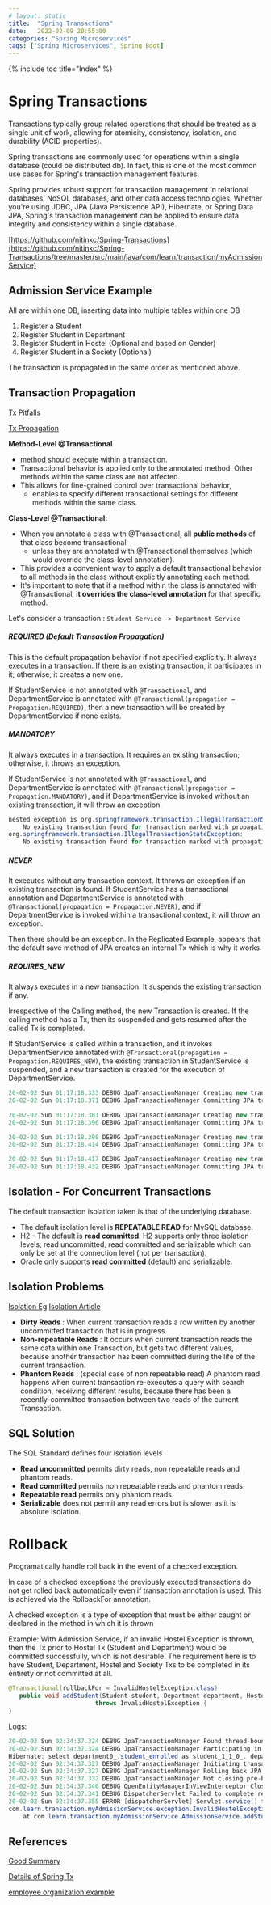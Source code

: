 ```yaml
---
# layout: static
title:  "Spring Transactions"
date:   2022-02-09 20:55:00
categories: "Spring Microservices"
tags: ["Spring Microservices", Spring Boot]
---
```

{% include toc title="Index" %}


# Spring Transactions

Transactions typically group related operations that should be treated as a single unit of work, allowing for 
atomicity, consistency, isolation, and durability (ACID properties).

Spring transactions are commonly used for operations within a single database (could be distributed db). In fact, this is one of the most common
use cases for Spring's transaction management features.

Spring provides robust support for transaction management in relational databases, NoSQL databases, and other 
data access technologies. Whether you're using JDBC, JPA (Java Persistence API), Hibernate, or Spring Data JPA, 
Spring's transaction management can be applied to ensure data integrity and consistency within a single database.

[https://github.com/nitinkc/Spring-Transactions](https://github.com/nitinkc/Spring-Transactions/tree/master/src/main/java/com/learn/transaction/myAdmissionService)

## Admission Service Example

All are within one DB, inserting data into multiple tables within one DB

1. Register a Student
2. Register Student in Department
3. Register Student in Hostel (Optional and based on Gender)
4. Register Student in a Society (Optional)

The transaction is propagated in the same order as mentioned above.

## Transaction Propagation

[Tx Pitfalls](https://medium.com/@safa_ertekin/common-transaction-propagation-pitfalls-in-spring-framework-2378ee7d6521)

[Tx Propagation](https://www.javainuse.com/spring/boot-transaction-propagation)

**Method-Level @Transactional**

- method should execute within a transaction.
- Transactional behavior is applied only to the annotated method. Other methods within the same class are not affected.
- This allows for fine-grained control over transactional behavior, 
  - enables to specify different transactional settings for different methods within the same class.

**Class-Level @Transactional:**

- When you annotate a class with @Transactional, all **public methods** of that class become transactional 
  - unless they are annotated with @Transactional themselves (which would override the class-level annotation).
- This provides a convenient way to apply a default transactional behavior to all methods in the class without explicitly annotating each method.
- It's important to note that if a method within the class is annotated with @Transactional, **it overrides the class-level annotation** for that specific method.

Let's consider a transaction : `Student Service -> Department Service`

##### **REQUIRED** (Default Transaction Propagation)

This is the default propagation behavior if not specified explicitly.
It always executes in a transaction. If there is an existing transaction, it participates in it; otherwise, it creates a new one.


If StudentService is not annotated with `@Transactional`, and DepartmentService is annotated with 
`@Transactional(propagation = Propagation.REQUIRED)`, then a new transaction will be created by DepartmentService if none exists.


##### **MANDATORY** 
It always executes in a transaction. It requires an existing transaction; otherwise, it throws an exception.

If StudentService is not annotated with `@Transactional`, and DepartmentService is annotated with 
`@Transactional(propagation = Propagation.MANDATORY)`, and if DepartmentService is invoked without an existing
transaction, it will throw an exception.

```java
nested exception is org.springframework.transaction.IllegalTransactionStateException: 
    No existing transaction found for transaction marked with propagation 'mandatory'] with root cause
org.springframework.transaction.IllegalTransactionStateException: 
    No existing transaction found for transaction marked with propagation 'mandatory' 
```

##### **NEVER**
It executes without any transaction context. It throws an exception if an existing transaction is found.
If StudentService has a transactional annotation and DepartmentService is annotated with 
`@Transactional(propagation = Propagation.NEVER)`, and if DepartmentService is invoked within a 
transactional context, it will throw an exception.

Then there should be an exception. In the Replicated Example, appears that the default save method of 
JPA creates an internal Tx which is why it works.


##### **REQUIRES_NEW** 
It always executes in a new transaction. It suspends the existing transaction if any.

Irrespective of the Calling method, the new Transaction is created. 
If the calling method has a Tx, then its suspended and gets resumed after the called Tx is completed.

If StudentService is called within a transaction, and it invokes DepartmentService 
annotated with `@Transactional(propagation = Propagation.REQUIRES_NEW)`, the existing transaction in StudentService
is suspended, and a new transaction is created for the execution of DepartmentService.


```java
20-02-02 Sun 01:17:18.333 DEBUG JpaTransactionManager Creating new transaction with name [org.springframework.data.jpa.repository.support.SimpleJpaRepository.save]: PROPAGATION_REQUIRED,ISOLATION_DEFAULT
20-02-02 Sun 01:17:18.371 DEBUG JpaTransactionManager Committing JPA transaction on EntityManager [SessionImpl(1422485332<open>)]

20-02-02 Sun 01:17:18.381 DEBUG JpaTransactionManager Creating new transaction with name [com.learn.transaction.myAdmissionService.daoService.DepartmentService.saveDepartment]: PROPAGATION_REQUIRES_NEW,ISOLATION_DEFAULT
20-02-02 Sun 01:17:18.396 DEBUG JpaTransactionManager Committing JPA transaction on EntityManager [SessionImpl(1422485332<open>)]

20-02-02 Sun 01:17:18.398 DEBUG JpaTransactionManager Creating new transaction with name [com.learn.transaction.myAdmissionService.daoService.HostelService.saveHostel]: PROPAGATION_REQUIRES_NEW,ISOLATION_DEFAULT
20-02-02 Sun 01:17:18.414 DEBUG JpaTransactionManager Committing JPA transaction on EntityManager [SessionImpl(1422485332<open>)]

20-02-02 Sun 01:17:18.417 DEBUG JpaTransactionManager Creating new transaction with name [com.learn.transaction.myAdmissionService.daoService.SocietyService.saveSociety]: PROPAGATION_REQUIRES_NEW,ISOLATION_DEFAULT
20-02-02 Sun 01:17:18.432 DEBUG JpaTransactionManager Committing JPA transaction on EntityManager [SessionImpl(1422485332<open>)]
```

## Isolation - For Concurrent Transactions

The default transaction isolation taken is that of the underlying database.

* The default isolation level is **REPEATABLE READ**  for MySQL database.
* H2 - The default is **read committed**. H2 supports only three isolation levels; read uncommitted, read committed and serializable 
which can only be set at the connection level (not per transaction).
* Oracle only supports **read committed** (default) and serializable.

## Isolation Problems
[Isolation Eg](https://www.javainuse.com/spring/boot-transaction-isolation)
[Isolation Article](https://medium.com/@elliotchance/sql-transaction-isolation-levels-explained-50d1a2f90d8f)

* **Dirty Reads** : When current transaction reads a row written by another uncommitted transaction that is in progress.
* **Non-repeatable Reads** : It occurs when current transaction reads the same data within one Transaction, but gets two 
different values, because another transaction has been committed during the life of the current transaction.
* **Phantom Reads** : (special case of non repeatable read) A phantom read happens when current transaction re-executes 
a query with search condition, receiving different results, because there has been a recently-committed transaction 
between two reads of the current Transaction.

## SQL Solution
The SQL Standard defines four isolation levels 

* **Read uncommitted** permits dirty reads, non repeatable reads and phantom reads.
* **Read committed** permits non repeatable reads and phantom reads.
* **Repeatable read** permits only phantom reads.
* **Serializable** does not permit any read errors but is slower as it is absolute Isolation.


# Rollback

Programatically handle roll back in the event of a checked exception.

In case of a checked exceptions the previously executed transactions do not get rolled back automatically even if transaction annotation is used. 
This is achieved via the RollbackFor annotation.

A checked exception is a type of exception that must be either caught or declared in the method in which it is thrown

Example: With Admission Service, if an invalid Hostel Exception is thrown, then the Tx prior to Hostel Tx (Student and Department) would be committed successfully, which is not desirable.
The requirement here is to have Student, Department, Hostel and Society Txs to be completed in its entirety or not committed at all.


```java
@Transactional(rollbackFor = InvalidHostelException.class)
   public void addStudent(Student student, Department department, Hostel hostel, Society society)
                        throws InvalidHostelException {
}
```

Logs:
```java
20-02-02 Sun 02:34:37.324 DEBUG JpaTransactionManager Found thread-bound EntityManager [SessionImpl(1417143744<open>)] for JPA transaction
20-02-02 Sun 02:34:37.324 DEBUG JpaTransactionManager Participating in existing transaction
Hibernate: select department0_.student_enrolled as student_1_1_0_, department0_.dept_name as dept_nam2_1_0_ from department department0_ where department0_.student_enrolled=?
20-02-02 Sun 02:34:37.327 DEBUG JpaTransactionManager Initiating transaction rollback
20-02-02 Sun 02:34:37.327 DEBUG JpaTransactionManager Rolling back JPA transaction on EntityManager [SessionImpl(1417143744<open>)]
20-02-02 Sun 02:34:37.332 DEBUG JpaTransactionManager Not closing pre-bound JPA EntityManager after transaction
20-02-02 Sun 02:34:37.340 DEBUG OpenEntityManagerInViewInterceptor Closing JPA EntityManager in OpenEntityManagerInViewInterceptor
20-02-02 Sun 02:34:37.341 DEBUG DispatcherServlet Failed to complete request: com.learn.transaction.myAdmissionService.exception.InvalidHostelException: Boys Hostel cannot be assigned to Female Student
20-02-02 Sun 02:34:37.355 ERROR [dispatcherServlet] Servlet.service() for servlet [dispatcherServlet] in context with path [] threw exception [Request processing failed; nested exception is com.learn.transaction.myAdmissionService.exception.InvalidHostelException: Boys Hostel cannot be assigned to Female Student] with root cause
com.learn.transaction.myAdmissionService.exception.InvalidHostelException: Boys Hostel cannot be assigned to Female Student
	at com.learn.transaction.myAdmissionService.AdmissionService.addStudent(AdmissionService.java:42)
```

## References

[Good Summary](https://stackoverflow.com/questions/8490852/spring-transactional-isolation-propagation)

[Details of Spring Tx](https://www.marcobehler.com/guides/spring-transaction-management-transactional-in-depth)

[employee organization example](https://www.javainuse.com/spring/boot-transaction)
